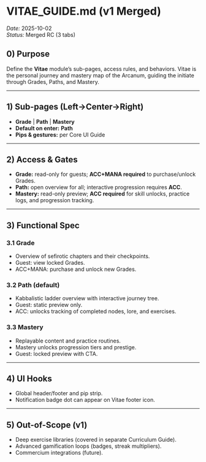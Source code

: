 # VITAE_GUIDE.md (v1 Merged)

_Date:_ 2025-10-02  
_Status:_ Merged RC (3 tabs)

## 0) Purpose
Define the **Vitae** module’s sub-pages, access rules, and behaviors. Vitae is the personal journey and mastery map of the Arcanum, guiding the initiate through Grades, Paths, and Mastery.

---
## 1) Sub-pages (Left→Center→Right)
- **Grade** | **Path** | **Mastery**
- **Default on enter:** **Path**
- **Pips & gestures:** per Core UI Guide

---
## 2) Access & Gates
- **Grade:** read-only for guests; **ACC+MANA required** to purchase/unlock Grades.
- **Path:** open overview for all; interactive progression requires **ACC**.
- **Mastery:** read-only preview; **ACC required** for skill unlocks, practice logs, and progression tracking.

---
## 3) Functional Spec
### 3.1 Grade
- Overview of sefirotic chapters and their checkpoints.
- Guest: view locked Grades.
- ACC+MANA: purchase and unlock new Grades.

### 3.2 Path (default)
- Kabbalistic ladder overview with interactive journey tree.
- Guest: static preview only.
- ACC: unlocks tracking of completed nodes, lore, and exercises.

### 3.3 Mastery
- Replayable content and practice routines.
- Mastery unlocks progression tiers and prestige.
- Guest: locked preview with CTA.

---
## 4) UI Hooks
- Global header/footer and pip strip.
- Notification badge dot can appear on Vitae footer icon.

---
## 5) Out-of-Scope (v1)
- Deep exercise libraries (covered in separate Curriculum Guide).
- Advanced gamification loops (badges, streak multipliers).
- Commercium integrations (future).
